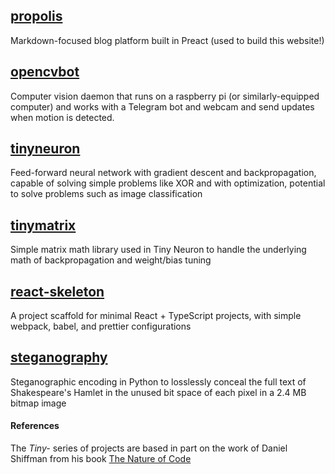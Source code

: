 ## [propolis](https://github.com/tireymorris/propolis)

Markdown-focused blog platform built in Preact (used to build this website!)

## [opencvbot](https://github.com/tireymorris/opencvbot)

Computer vision daemon that runs on a raspberry pi (or similarly-equipped computer) and works with a Telegram bot and webcam and send updates when motion is detected.

## [tinyneuron](https://github.com/tireymorris/tinyneuron)

Feed-forward neural network with gradient descent and backpropagation, capable of solving simple problems like XOR and with optimization, potential to solve problems such as image classification

## [tinymatrix](https://github.com/tireymorris/tinymatrix)

Simple matrix math library used in Tiny Neuron to handle the underlying math of backpropagation and weight/bias tuning

## [react-skeleton](https://github.com/tireymorris/react-skeleton)

A project scaffold for minimal React + TypeScript projects, with simple webpack, babel, and prettier configurations

## [steganography](https://github.com/tireymorris/steganography)

Steganographic encoding in Python to losslessly conceal the full text of Shakespeare's Hamlet in the unused bit space of each pixel in a 2.4 MB bitmap image

#### References

The _Tiny-_ series of projects are based in part on the work of Daniel Shiffman from his book
[The Nature of Code](https://natureofcode.com/)
